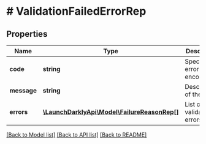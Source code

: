 # # ValidationFailedErrorRep

## Properties

Name | Type | Description | Notes
------------ | ------------- | ------------- | -------------
**code** | **string** | Specific error code encountered |
**message** | **string** | Description of the error |
**errors** | [**\LaunchDarklyApi\Model\FailureReasonRep[]**](FailureReasonRep.md) | List of validation errors |

[[Back to Model list]](../../README.md#models) [[Back to API list]](../../README.md#endpoints) [[Back to README]](../../README.md)
